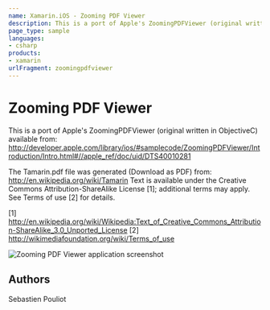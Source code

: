 ```yaml
---
name: Xamarin.iOS - Zooming PDF Viewer
description: This is a port of Apple's ZoomingPDFViewer (original written in ObjectiveC) available from:...
page_type: sample
languages:
- csharp
products:
- xamarin
urlFragment: zoomingpdfviewer
---
```

# Zooming PDF Viewer

This is a port of Apple's ZoomingPDFViewer (original written in ObjectiveC) available from:
http://developer.apple.com/library/ios/#samplecode/ZoomingPDFViewer/Introduction/Intro.html#//apple_ref/doc/uid/DTS40010281

The Tamarin.pdf file was generated (Download as PDF) from:
http://en.wikipedia.org/wiki/Tamarin
Text is available under the Creative Commons Attribution-ShareAlike License [1]; additional terms may apply. See Terms of use [2] for details.

[1] http://en.wikipedia.org/wiki/Wikipedia:Text_of_Creative_Commons_Attribution-ShareAlike_3.0_Unported_License
[2] http://wikimediafoundation.org/wiki/Terms_of_use


![Zooming PDF Viewer application screenshot](Screenshots/ZoomingPdfViewer1.png "Zooming PDF Viewer application screenshot")

## Authors

Sebastien Pouliot